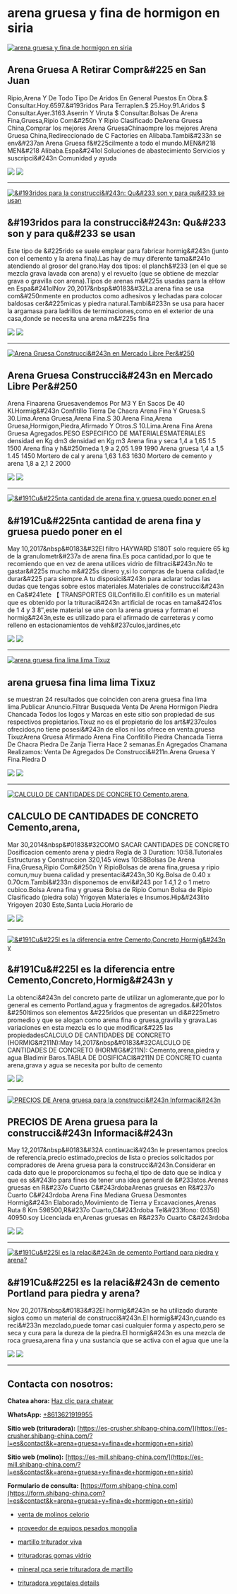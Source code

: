 # arena gruesa y fina de hormigon en siria

<a href="https://swt.shibang-china.com/?l=es&img&k=arena+gruesa+y+fina+de+hormigon+en+siria" target="_blank">![arena gruesa y fina de hormigon en siria](http://static.shibang-china.com/all-800x300/564.jpg)</a>

## Arena Gruesa A Retirar Compr&#225 en San Juan
Ripio,Arena Y De Todo Tipo De Aridos En General Puestos En Obra.$ Consultar.Hoy.6597.&#193ridos Para Terraplen.$ 25.Hoy.91.Aridos $ Consultar.Ayer.3163.Aserrin Y Viruta $ Consultar.Bolsas De Arena Fina,Gruesa,Ripio Com&#250n Y Ripio Clasificado DeArena Gruesa China,Comprar los mejores Arena GruesaChinaompre los mejores Arena Gruesa China,Redireccionado de C Factories en Alibaba.Tambi&#233n se env&#237an Arena Gruesa f&#225cilmente a todo el mundo.MEN&#218 MEN&#218 Alibaba.Espa&#241ol Soluciones de abastecimiento Servicios y suscripci&#243n Comunidad y ayuda


<a href="https://whatsapp.shibangsoft.com/WhatsApp.php" target="_blank" title="WhatsApp">![](http://static.shibang-china.com/icon/whatsapp.png)</a> <a href="https://swt.shibang-china.com/?l=es&icon&k=arena+gruesa+y+fina+de+hormigon+en+siria" target="_blank">![](http://static.shibang-china.com/icon/chat-es.png)</a>

---

<a href="https://swt.shibang-china.com/?l=es&img&k=arena+gruesa+y+fina+de+hormigon+en+siria" target="_blank">![&#193ridos para la construcci&#243n: Qu&#233 son y para qu&#233 se usan](http://static.shibang-china.com/all-800x300/405.jpg)</a>

## &#193ridos para la construcci&#243n: Qu&#233 son y para qu&#233 se usan
Este tipo de &#225rido se suele emplear para fabricar hormig&#243n (junto con el cemento y la arena fina).Las hay de muy diferente tama&#241o atendiendo al grosor del grano.Hay dos tipos: el planch&#233 (en el que se mezcla grava lavada con arena) y el revuelto (que se obtiene de mezclar grava o gravilla con arena).Tipos de arenas m&#225s usadas para la eHow en Espa&#241olNov 20,2017&nbsp&#0183&#32La arena fina se usa com&#250nmente en productos como adhesivos y lechadas para colocar baldosas cer&#225micas y piedra natural.Tambi&#233n se usa para hacer la argamasa para ladrillos de terminaciones,como en el exterior de una casa,donde se necesita una arena m&#225s fina


<a href="https://whatsapp.shibangsoft.com/WhatsApp.php" target="_blank" title="WhatsApp">![](http://static.shibang-china.com/icon/whatsapp.png)</a> <a href="https://swt.shibang-china.com/?l=es&icon&k=arena+gruesa+y+fina+de+hormigon+en+siria" target="_blank">![](http://static.shibang-china.com/icon/chat-es.png)</a>

---

<a href="https://swt.shibang-china.com/?l=es&img&k=arena+gruesa+y+fina+de+hormigon+en+siria" target="_blank">![Arena Gruesa Construcci&#243n en Mercado Libre Per&#250](http://static.shibang-china.com/all-800x300/486.jpg)</a>

## Arena Gruesa Construcci&#243n en Mercado Libre Per&#250
Arena Finaarena Gruesavendemos Por M3 Y En Sacos De 40 Kl.Hormig&#243n Confitillo Tierra De Chacra Arena Fina Y Gruesa.S 30.Lima.Arena Gruesa,Arena Fina.S 30.Arena Fina,Arena Gruesa,Hormigon,Piedra,Afirmado Y Otros.S 10.Lima.Arena Fina Arena Gruesa Agregados.PESO ESPECIFICO DE MATERIALESMATERIALES densidad en Kg dm3 densidad en Kg m3 Arena fina y seca 1,4 a 1,65 1.5 1500 Arena fina y h&#250meda 1,9 a 2,05 1.99 1990 Arena gruesa 1,4 a 1,5 1.45 1450 Mortero de cal y arena 1,63 1.63 1630 Mortero de cemento y arena 1,8 a 2,1 2 2000


<a href="https://whatsapp.shibangsoft.com/WhatsApp.php" target="_blank" title="WhatsApp">![](http://static.shibang-china.com/icon/whatsapp.png)</a> <a href="https://swt.shibang-china.com/?l=es&icon&k=arena+gruesa+y+fina+de+hormigon+en+siria" target="_blank">![](http://static.shibang-china.com/icon/chat-es.png)</a>

---

<a href="https://swt.shibang-china.com/?l=es&img&k=arena+gruesa+y+fina+de+hormigon+en+siria" target="_blank">![&#191Cu&#225nta cantidad de arena fina y gruesa puedo poner en el](http://static.shibang-china.com/all-800x300/526.jpg)</a>

## &#191Cu&#225nta cantidad de arena fina y gruesa puedo poner en el
May 10,2017&nbsp&#0183&#32El filtro HAYWARD S180T solo requiere 65 kg de la granulometr&#237a de arena fina.Es poca cantidad,por lo que te recomiendo que en vez de arena utilices vidrio de filtraci&#243n.No te gastar&#225s mucho m&#225s dinero y,si lo compras de buena calidad,te durar&#225 para siempre.A tu disposici&#243n para aclarar todas las dudas que tengas sobre estos materiales.Materiales de construcci&#243n en Ca&#241ete 【 TRANSPORTES GILConfitillo.El confitillo es un material que es obtenido por la trituraci&#243n artificial de rocas en tama&#241os de 1 4 y 3 8″,este material se une con la arena gruesa y forman el hormig&#243n,este es utilizado para el afirmado de carreteras y como relleno en estacionamientos de veh&#237culos,jardines,etc


<a href="https://whatsapp.shibangsoft.com/WhatsApp.php" target="_blank" title="WhatsApp">![](http://static.shibang-china.com/icon/whatsapp.png)</a> <a href="https://swt.shibang-china.com/?l=es&icon&k=arena+gruesa+y+fina+de+hormigon+en+siria" target="_blank">![](http://static.shibang-china.com/icon/chat-es.png)</a>

---

<a href="https://swt.shibang-china.com/?l=es&img&k=arena+gruesa+y+fina+de+hormigon+en+siria" target="_blank">![arena gruesa fina lima lima Tixuz](http://static.shibang-china.com/all-800x300/305.jpg)</a>

## arena gruesa fina lima lima Tixuz
se muestran 24 resultados que coinciden con arena gruesa fina lima lima.Publicar Anuncio.Filtrar Busqueda Venta De Arena Hormigon Piedra Chancada Todos los logos y Marcas en este sitio son propiedad de sus respectivos propietarios.Tixuz no es el propietario de los art&#237culos ofrecidos,no tiene posesi&#243n de ellos ni los ofrece en venta.gruesa TixuzArena Gruesa Afirmado Arena Fina Confitillo Piedra Chancada Tierra De Chacra Piedra De Zanja Tierra Hace 2 semanas.En Agregados Chamana Realizamos: Venta De Agregados De Construcci&#211n.Arena Gruesa Y Fina.Piedra D


<a href="https://whatsapp.shibangsoft.com/WhatsApp.php" target="_blank" title="WhatsApp">![](http://static.shibang-china.com/icon/whatsapp.png)</a> <a href="https://swt.shibang-china.com/?l=es&icon&k=arena+gruesa+y+fina+de+hormigon+en+siria" target="_blank">![](http://static.shibang-china.com/icon/chat-es.png)</a>

---

<a href="https://swt.shibang-china.com/?l=es&img&k=arena+gruesa+y+fina+de+hormigon+en+siria" target="_blank">![CALCULO DE CANTIDADES DE CONCRETO Cemento,arena,](http://static.shibang-china.com/all-800x300/105.jpg)</a>

## CALCULO DE CANTIDADES DE CONCRETO Cemento,arena,
Mar 30,2014&nbsp&#0183&#32COMO SACAR CANTIDADES DE CONCRETO Dosificacion cemento arena y piedra Regla de 3 Duration: 10:58.Tutoriales Estructuras y Construccion 320,145 views 10:58Bolsas De Arena Fina,Gruesa,Ripio Com&#250n Y RipioBolsas de arena fina,gruesa y ripio comun,muy buena calidad y presentaci&#243n,30 Kg.Bolsa de 0.40 x 0.70cm.Tambi&#233n disponemos de envi&#243 por 1 4,1 2 o 1 metro cubico.Bolsa Arena fina y gruesa Bolsa de Ripio Comun Bolsa de Ripio Clasificado (piedra sola) Yrigoyen Materiales e Insumos.Hip&#243lito Yrigoyen 2030 Este,Santa Lucia.Horario de


<a href="https://whatsapp.shibangsoft.com/WhatsApp.php" target="_blank" title="WhatsApp">![](http://static.shibang-china.com/icon/whatsapp.png)</a> <a href="https://swt.shibang-china.com/?l=es&icon&k=arena+gruesa+y+fina+de+hormigon+en+siria" target="_blank">![](http://static.shibang-china.com/icon/chat-es.png)</a>

---

<a href="https://swt.shibang-china.com/?l=es&img&k=arena+gruesa+y+fina+de+hormigon+en+siria" target="_blank">![&#191Cu&#225l es la diferencia entre Cemento,Concreto,Hormig&#243n y](http://static.shibang-china.com/all-800x300/1526.jpg)</a>

## &#191Cu&#225l es la diferencia entre Cemento,Concreto,Hormig&#243n y
La obtenci&#243n del concreto parte de utilizar un aglomerante,que por lo general es cemento Portland,agua y fragmentos de agregados.&#201stos &#250ltimos son elementos &#225ridos que presentan un di&#225metro promedio y que se alogan como arena fina o gruesa,gravilla y grava.Las variaciones en esta mezcla es lo que modificar&#225 las propiedadesCALCULO DE CANTIDADES DE CONCRETO (HORMIG&#211N):May 14,2017&nbsp&#0183&#32CALCULO DE CANTIDADES DE CONCRETO (HORMIG&#211N): Cemento,arena,piedra y agua Bladimir Baros.TABLA DE DOSIFICACI&#211N DE CONCRETO cuanta arena,grava y agua se necesita por bulto de cemento


<a href="https://whatsapp.shibangsoft.com/WhatsApp.php" target="_blank" title="WhatsApp">![](http://static.shibang-china.com/icon/whatsapp.png)</a> <a href="https://swt.shibang-china.com/?l=es&icon&k=arena+gruesa+y+fina+de+hormigon+en+siria" target="_blank">![](http://static.shibang-china.com/icon/chat-es.png)</a>

---

<a href="https://swt.shibang-china.com/?l=es&img&k=arena+gruesa+y+fina+de+hormigon+en+siria" target="_blank">![PRECIOS DE Arena gruesa para la construcci&#243n Informaci&#243n](http://static.shibang-china.com/all-800x300/1137.jpg)</a>

## PRECIOS DE Arena gruesa para la construcci&#243n Informaci&#243n
May 12,2017&nbsp&#0183&#32A continuaci&#243n le presentamos precios de referencia,precio estimado,precios de lista o precios solicitados por compradores de Arena gruesa para la construcci&#243n.Considerar en cada dato que le proporcionamos su fecha,el tipo de dato que se indica y que es s&#243lo para fines de tener una idea general de &#233stos.Arenas gruesas en R&#237o Cuarto C&#243rdobaArenas gruesas en R&#237o Cuarto C&#243rdoba Arena Fina Mediana Gruesa Desmontes Hormig&#243n Elaborado,Movimiento de Tierra y Excavaciones,Arenas Ruta 8 Km 598500,R&#237o Cuarto,C&#243rdoba Tel&#233fono: (0358) 40950.soy Licenciada en,Arenas gruesas en R&#237o Cuarto C&#243rdoba


<a href="https://whatsapp.shibangsoft.com/WhatsApp.php" target="_blank" title="WhatsApp">![](http://static.shibang-china.com/icon/whatsapp.png)</a> <a href="https://swt.shibang-china.com/?l=es&icon&k=arena+gruesa+y+fina+de+hormigon+en+siria" target="_blank">![](http://static.shibang-china.com/icon/chat-es.png)</a>

---

<a href="https://swt.shibang-china.com/?l=es&img&k=arena+gruesa+y+fina+de+hormigon+en+siria" target="_blank">![&#191Cu&#225l es la relaci&#243n de cemento Portland para piedra y arena?](http://static.shibang-china.com/all-800x300/810.jpg)</a>

## &#191Cu&#225l es la relaci&#243n de cemento Portland para piedra y arena?
Nov 20,2017&nbsp&#0183&#32El hormig&#243n se ha utilizado durante siglos como un material de construcci&#243n.El hormig&#243n,cuando es reci&#233n mezclado,puede tomar casi cualquier forma y aspecto,pero se seca y cura para la dureza de la piedra.El hormig&#243n es una mezcla de roca gruesa,arena fina y una sustancia que se activa con el agua que une la

<a href="https://whatsapp.shibangsoft.com/WhatsApp.php" target="_blank" title="WhatsApp">![](http://static.shibang-china.com/icon/whatsapp.png)</a> <a href="https://swt.shibang-china.com/?l=es&icon&k=arena+gruesa+y+fina+de+hormigon+en+siria" target="_blank">![](http://static.shibang-china.com/icon/chat-es.png)</a>

---
## Contacta con nosotros:

**Chatea ahora:** [Haz clic para chatear](https://swt.shibang-china.com?l=es&contact&k=arena+gruesa+y+fina+de+hormigon+en+siria)

**WhatsApp:**  [+8613621919955](https://whatsapp.shibangsoft.com/WhatsApp.php)

**Sitio web (trituradora):** [https://es-crusher.shibang-china.com/](https://es-crusher.shibang-china.com/?l=es&contact&k=arena+gruesa+y+fina+de+hormigon+en+siria)

**Sitio web (molino):** [https://es-mill.shibang-china.com/](https://es-mill.shibang-china.com/?l=es&contact&k=arena+gruesa+y+fina+de+hormigon+en+siria)

**Formulario de consulta:** [https://form.shibang-china.com](https://form.shibang-china.com?l=es&contact&k=arena+gruesa+y+fina+de+hormigon+en+siria)

* [venta de molinos celorio](../70/venta%20de%20molinos%20celorio.md)

* [proveedor de equipos pesados ​​mongolia](../73/proveedor%20de%20equipos%20pesados%20%E2%80%8B%E2%80%8Bmongolia.md)

* [martillo triturador viva](../76/martillo%20triturador%20viva.md)

* [trituradoras gomas vidrio](../66/trituradoras%20gomas%20vidrio.md)

* [mineral pca serie trituradora de martillo](../75/mineral%20pca%20serie%20trituradora%20de%20martillo.md)

* [trituradora vegetales details](../73/trituradora%20vegetales%20details.md)
